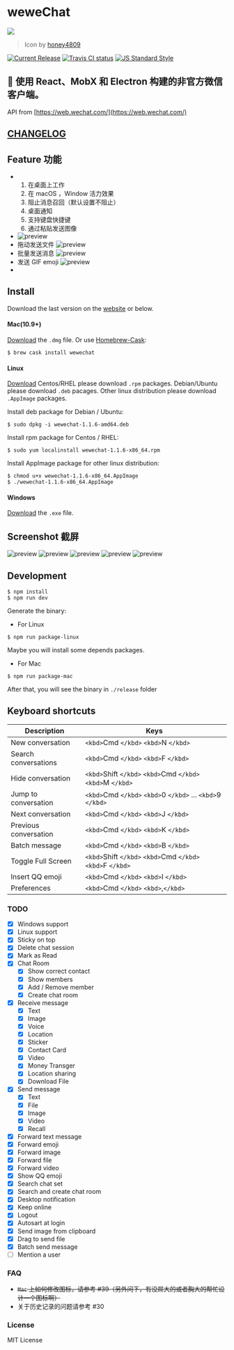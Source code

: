 # weweChat

<img src="https://github.com/trazyn/weweChat/blob/master/resource/128x128.png" />

> Icon by [honey4809](https://github.com/honey4809)

[![Current Release](https://img.shields.io/github/release/trazyn/weweChat.svg?style=flat-square)](https://github.com/trazyn/ieaseMusic/releases)
[![Travis CI status](https://img.shields.io/travis/trazyn/weweChat/dev.svg?style=flat-square)](https://travis-ci.org/trazyn/weweChat/branches)
[![JS Standard Style](https://img.shields.io/badge/code%20style-standard-brightgreen.svg?style=flat-square)](http://standardjs.com)

## 👀 使用 React、MobX 和 Electron 构建的非官方微信客户端。

API from [https://web.wechat.com/](https://web.wechat.com/)

## [CHANGELOG](https://github.com/trazyn/weweChat/blob/master/CHANGELOG.MD)

## Feature 功能

- 1. 在桌面上工作
  2. 在 macOS ，Window 活力效果
  3. 阻止消息召回（默认设置不阻止）
  4. 桌面通知
  5. 支持键盘快捷键
  6. 通过粘贴发送图像
- ![preview](https://raw.githubusercontent.com/trazyn/weweChat/master/screenshots/pasteconfirmation.png)
- 拖动发送文件
  ![preview](https://raw.githubusercontent.com/trazyn/weweChat/master/screenshots/dragdrop.png)
- 批量发送消息
  ![preview](https://raw.githubusercontent.com/trazyn/weweChat/master/screenshots/batchsend.png)
- 发送 GIF emoji
  ![preview](https://raw.githubusercontent.com/trazyn/weweChat/master/screenshots/sendgif.gif)
-

## Install

Download the last version on the [website](https://github.com/trazyn/weweChat/releases/latest) or below.

#### Mac(10.9+)

[Download](https://github.com/trazyn/weweChat/releases/download/v1.1.6/wewechat-1.1.6-mac.dmg) the `.dmg` file.
Or use [Homebrew-Cask](https://caskroom.github.io/):

```
$ brew cask install wewechat
```

#### Linux

[Download](https://github.com/trazyn/weweChat/releases)
Centos/RHEL please download `.rpm` packages.
Debian/Ubuntu please download `.deb` pacages.
Other linux distribution please download `.AppImage` packages.

Install deb package for Debian / Ubuntu:

```
$ sudo dpkg -i wewechat-1.1.6-amd64.deb
```

Install rpm package for Centos / RHEL:

```
$ sudo yum localinstall wewechat-1.1.6-x86_64.rpm
```

Install AppImage package for other linux distribution:

```
$ chmod u+x wewechat-1.1.6-x86_64.AppImage
$ ./wewechat-1.1.6-x86_64.AppImage
```

#### Windows

[Download](https://github.com/trazyn/weweChat/releases/download/v1.1.6/wewechat-1.1.6-win-setup.exe) the `.exe` file.

## Screenshot 截屏

![preview](https://raw.githubusercontent.com/trazyn/weweChat/master/screenshots/0.png)
![preview](https://raw.githubusercontent.com/trazyn/weweChat/master/screenshots/1.png)
![preview](https://raw.githubusercontent.com/trazyn/weweChat/master/screenshots/2.png)
![preview](https://raw.githubusercontent.com/trazyn/weweChat/master/screenshots/3.png)
![preview](https://raw.githubusercontent.com/trazyn/weweChat/master/screenshots/4.png)

## Development

```
$ npm install
$ npm run dev
```

Generate the binary:

* For Linux

```
$ npm run package-linux
```

Maybe you will install some depends packages.

* For Mac

```
$ npm run package-mac
```

After that, you will see the binary in `./release` folder

## Keyboard shortcuts

| Description           | Keys                                                                    |
| --------------------- | ----------------------------------------------------------------------- |
| New conversation      | `<kbd>`Cmd `</kbd>` `<kbd>`N `</kbd>`                           |
| Search conversations  | `<kbd>`Cmd `</kbd>` `<kbd>`F `</kbd>`                           |
| Hide conversation     | `<kbd>`Shift `</kbd>` `<kbd>`Cmd `</kbd>` `<kbd>`M `</kbd>` |
| Jump to conversation  | `<kbd>`Cmd `</kbd>` `<kbd>`0 `</kbd>` ... `<kbd>`9 `</kbd>` |
| Next conversation     | `<kbd>`Cmd `</kbd>` `<kbd>`J `</kbd>`                           |
| Previous conversation | `<kbd>`Cmd `</kbd>` `<kbd>`K `</kbd>`                           |
| Batch message         | `<kbd>`Cmd `</kbd>` `<kbd>`B `</kbd>`                           |
| Toggle Full Screen    | `<kbd>`Shift `</kbd>` `<kbd>`Cmd `</kbd>` `<kbd>`F `</kbd>` |
| Insert QQ emoji       | `<kbd>`Cmd `</kbd>` `<kbd>`I `</kbd>`                           |
| Preferences           | `<kbd>`Cmd `</kbd>` `<kbd>`,`</kbd>`                            |

### TODO

- [X] Windows support
- [X] Linux support
- [X] Sticky on top
- [X] Delete chat session
- [X] Mark as Read
- [X] Chat Room
  - [X] Show correct contact
  - [X] Show members
  - [X] Add / Remove member
  - [X] Create chat room
- [X] Receive message
  - [X] Text
  - [X] Image
  - [X] Voice
  - [X] Location
  - [X] Sticker
  - [X] Contact Card
  - [X] Video
  - [X] Money Transger
  - [X] Location sharing
  - [X] Download File
- [X] Send message
  - [X] Text
  - [X] File
  - [X] Image
  - [X] Video
  - [X] Recall
- [X] Forward text message
- [X] Forward emoji
- [X] Forward image
- [X] Forward file
- [X] Forward video
- [X] Show QQ emoji
- [X] Search chat set
- [X] Search and create chat room
- [X] Desktop notification
- [X] Keep online
- [X] Logout
- [X] Autosart at login
- [X] Send image from clipboard
- [X] Drag to send file
- [X] Batch send message
- [ ] Mention a user

### FAQ

- ~~`Mac` 上如何修改图标，请参考 #39（另外问下，有没屌大的或者胸大的帮忙设计一个图标啊）~~
- 关于历史记录的问题请参考 #30

### License

MIT License
